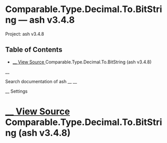 # Comparable.Type.Decimal.To.BitString — ash v3.4.8

Project: ash v3.4.8

## Table of Contents

- [ __ View Source ](external_link) Comparable.Type.Decimal.To.BitString (ash v3.4.8)

__

Search documentation of ash __ __

__ Settings

#  [ __ View Source ](external_link) Comparable.Type.Decimal.To.BitString (ash v3.4.8)
